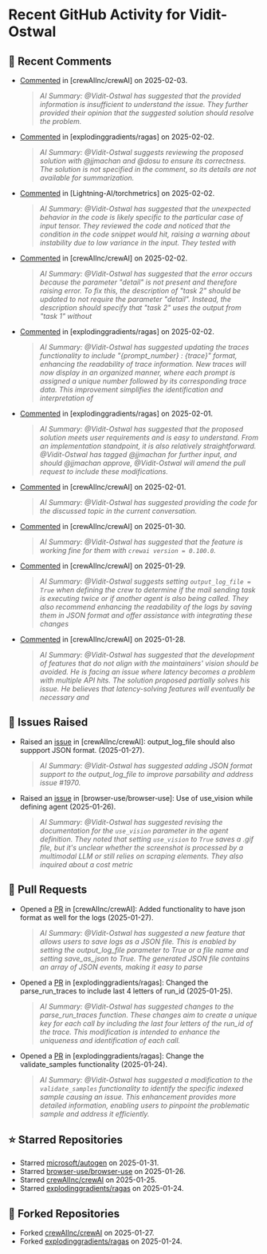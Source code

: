 # Recent GitHub Activity for Vidit-Ostwal

## 💬 Recent Comments
- [Commented](https://github.com/crewAIInc/crewAI/issues/2025#issuecomment-2631615412) in [crewAIInc/crewAI] on 2025-02-03.
  > *AI Summary: @Vidit-Ostwal has suggested that the provided information is insufficient to understand the issue. They further provided their opinion that the suggested solution should resolve the problem.*
- [Commented](https://github.com/explodinggradients/ragas/issues/1868#issuecomment-2629482947) in [explodinggradients/ragas] on 2025-02-02.
  > *AI Summary: @Vidit-Ostwal suggests reviewing the proposed solution with @jjmachan and @dosu to ensure its correctness. The solution is not specified in the comment, so its details are not available for summarization.*
- [Commented](https://github.com/Lightning-AI/torchmetrics/issues/2920#issuecomment-2629456251) in [Lightning-AI/torchmetrics] on 2025-02-02.
  > *AI Summary: @Vidit-Ostwal has suggested that the unexpected behavior in the code is likely specific to the particular case of input tensor. They reviewed the code and noticed that the condition in the code snippet would hit, raising a warning about instability due to low variance in the input. They tested with*
- [Commented](https://github.com/crewAIInc/crewAI/issues/1977#issuecomment-2629395843) in [crewAIInc/crewAI] on 2025-02-02.
  > *AI Summary: @Vidit-Ostwal has suggested that the error occurs because the parameter "detail" is not present and therefore raising error. To fix this, the description of "task 2" should be updated to not require the parameter "detail". Instead, the description should specify that "task 2" uses the output from "task 1" without*
- [Commented](https://github.com/explodinggradients/ragas/pull/1880#issuecomment-2629385607) in [explodinggradients/ragas] on 2025-02-02.
  > *AI Summary: @Vidit-Ostwal has suggested updating the traces functionality to include "{prompt_number} : {trace}" format, enhancing the readability of trace information. New traces will now display in an organized manner, where each prompt is assigned a unique number followed by its corresponding trace data. This improvement simplifies the identification and interpretation of*
- [Commented](https://github.com/explodinggradients/ragas/issues/1871#issuecomment-2628965465) in [explodinggradients/ragas] on 2025-02-01.
  > *AI Summary: @Vidit-Ostwal has suggested that the proposed solution meets user requirements and is easy to understand. From an implementation standpoint, it is also relatively straightforward. @Vidit-Ostwal has tagged @jjmachan for further input, and should @jjmachan approve, @Vidit-Ostwal will amend the pull request to include these modifications.*
- [Commented](https://github.com/crewAIInc/crewAI/issues/2015#issuecomment-2628794304) in [crewAIInc/crewAI] on 2025-02-01.
  > *AI Summary: @Vidit-Ostwal has suggested providing the code for the discussed topic in the current conversation.*
- [Commented](https://github.com/crewAIInc/crewAI/issues/2005#issuecomment-2624920068) in [crewAIInc/crewAI] on 2025-01-30.
  > *AI Summary: @Vidit-Ostwal has suggested that the feature is working fine for them with `crewai version = 0.100.0`.*
- [Commented](https://github.com/crewAIInc/crewAI/issues/1978#issuecomment-2621726512) in [crewAIInc/crewAI] on 2025-01-29.
  > *AI Summary: @Vidit-Ostwal suggests setting `output_log_file = True` when defining the crew to determine if the mail sending task is executing twice or if another agent is also being called. They also recommend enhancing the readability of the logs by saving them in JSON format and offer assistance with integrating these changes*
- [Commented](https://github.com/crewAIInc/crewAI/issues/1989#issuecomment-2619935488) in [crewAIInc/crewAI] on 2025-01-28.
  > *AI Summary: @Vidit-Ostwal has suggested that the development of features that do not align with the maintainers' vision should be avoided. He is facing an issue where latency becomes a problem with multiple API hits. The solution proposed partially solves his issue. He believes that latency-solving features will eventually be necessary and*

## 🐛 Issues Raised
- Raised an [issue](https://github.com/crewAIInc/crewAI/issues/1984) in [crewAIInc/crewAI]: output_log_file should also suppport JSON format. (2025-01-27).
  > *AI Summary: @Vidit-Ostwal has suggested adding JSON format support to the output_log_file to improve parsability and address issue #1970.*
- Raised an [issue](https://github.com/browser-use/browser-use/issues/407) in [browser-use/browser-use]: Use of use_vision while defining agent (2025-01-26).
  > *AI Summary: @Vidit-Ostwal has suggested revising the documentation for the `use_vision` parameter in the agent definition. They noted that setting `use_vision` to `True` saves a .gif file, but it's unclear whether the screenshot is processed by a multimodal LLM or still relies on scraping elements. They also inquired about a cost metric*

## 🚀 Pull Requests
- Opened a [PR](https://github.com/crewAIInc/crewAI/pull/1985) in [crewAIInc/crewAI]: Added functionality to have json format as well for the logs (2025-01-27).
  > *AI Summary: @Vidit-Ostwal has suggested a new feature that allows users to save logs as a JSON file. This is enabled by setting the output_log_file parameter to True or a file name and setting save_as_json to True. The generated JSON file contains an array of JSON events, making it easy to parse*
- Opened a [PR](https://github.com/explodinggradients/ragas/pull/1880) in [explodinggradients/ragas]: Changed the parse_run_traces to include last 4 letters of run_id (2025-01-25).
  > *AI Summary: @Vidit-Ostwal has suggested changes to the parse_run_traces function. These changes aim to create a unique key for each call by including the last four letters of the run_id of the trace. This modification is intended to enhance the uniqueness and identification of each call.*
- Opened a [PR](https://github.com/explodinggradients/ragas/pull/1879) in [explodinggradients/ragas]: Change the validate_samples functionality (2025-01-24).
  > *AI Summary: @Vidit-Ostwal has suggested a modification to the `validate_samples` functionality to identify the specific indexed sample causing an issue. This enhancement provides more detailed information, enabling users to pinpoint the problematic sample and address it efficiently.*

## ⭐ Starred Repositories
- Starred [microsoft/autogen](https://github.com/microsoft/autogen) on 2025-01-31.
- Starred [browser-use/browser-use](https://github.com/browser-use/browser-use) on 2025-01-26.
- Starred [crewAIInc/crewAI](https://github.com/crewAIInc/crewAI) on 2025-01-25.
- Starred [explodinggradients/ragas](https://github.com/explodinggradients/ragas) on 2025-01-24.

## 🍴 Forked Repositories
- Forked [crewAIInc/crewAI](https://github.com/Vidit-Ostwal/crewAI) on 2025-01-27.
- Forked [explodinggradients/ragas](https://github.com/Vidit-Ostwal/ragas) on 2025-01-24.

